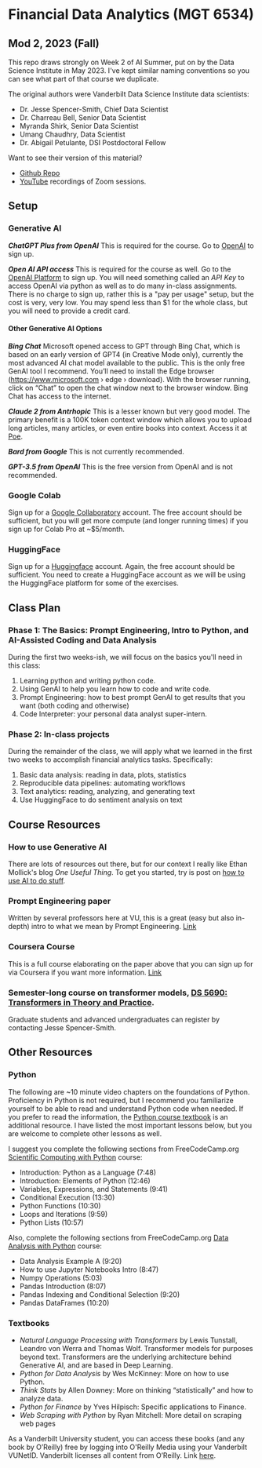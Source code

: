 # Financial Data Analytics (MGT 6534)

## Mod 2, 2023 (Fall)

This repo draws strongly on Week 2 of AI Summer, put on by the Data Science Institute in May 2023. I've kept similar naming conventions so you can see what part of that course we duplicate. 

The original authors were Vanderbilt Data Science Institute data scientists:
* Dr. Jesse Spencer-Smith, Chief Data Scientist
* Dr. Charreau Bell, Senior Data Scientist
* Myranda Shirk, Senior Data Scientist
* Umang Chaudhry, Data Scientist
* Dr. Abigail Petulante, DSI Postdoctoral Fellow

Want to see their version of this material?
* [Github Repo](https://github.com/vanderbilt-data-science/ai_summer)
* [YouTube](https://www.youtube.com/playlist?list=PL6KxUvysa-7yV8T4qcoLaDH3ZzUFwYx8u) recordings of Zoom sessions.

## Setup

### Generative AI

***ChatGPT Plus from OpenAI*** This is required for the course. Go to [OpenAI](https://openai.com/) to sign up. 

***Open AI API access*** This is required for the course as well. Go to the [OpenAI Platform](https://platform.openai.com/overview) to sign up. You will need something called an *API Key* to access OpenAI via python as well as to do many in-class assignments. There is no charge to sign up, rather this is a "pay per usage" setup, but the cost is very, very low. You may spend less than $1 for the whole class, but you will need to provide a credit card. 

#### Other Generative AI Options

***Bing Chat*** Microsoft opened access to GPT through Bing Chat, which is based on an early version of GPT4 (in Creative Mode only), currently the most advanced AI chat model available to the public. This is the only free GenAI tool I recommend. You’ll need to install the Edge browser (https://www.microsoft.com › edge › download). With the browser running, click on “Chat” to open the chat window next to the browser window. Bing Chat has access to the internet. 

***Claude 2 from Antrhopic*** This is a lesser known but very good model. The primary benefit is a 100K token context window which allows you to upload long articles, many articles, or even entire books into context. Access it at [Poe](www.poe.com). 

***Bard from Google*** This is not currently recommended. 

***GPT-3.5 from OpenAI*** This is the free version from OpenAI and is not recommended. 

### Google Colab

Sign up for a [Google Collaboratory](https://colab.research.google.com/) account. The free account should be sufficient, but you will get more compute (and longer running times) if you sign up for Colab Pro at ~$5/month.

### HuggingFace

Sign up for a [Huggingface](https://huggingface.co) account. Again, the free account should be sufficient. You need to create a HuggingFace account as we will be using the HuggingFace platform for some of the exercises.

## Class Plan

### Phase 1: The Basics: Prompt Engineering, Intro to Python, and AI-Assisted Coding and Data Analysis
During the first two weeks-ish, we will focus on the basics you'll need in this class:
1. Learning python and writing python code.
2. Using GenAI to help you learn how to code and write code.
3. Prompt Engineering: how to best prompt GenAI to get results that you want (both coding and otherwise)
4. Code Interpreter: your personal data analyst super-intern.

### Phase 2: In-class projects
During the remainder of the class, we will apply what we learned in the first two weeks to accomplish financial analytics tasks. Specifically:
1. Basic data analysis: reading in data, plots, statistics
2. Reproducible data pipelines: automating workflows
3. Text analytics: reading, analyzing, and generating text
4. Use HuggingFace to do sentiment analysis on text

## Course Resources

### How to use Generative AI
There are lots of resources out there, but for our context I really like Ethan Mollick's blog *One Useful Thing*. To get you started, try is post on [how to use AI to do stuff](https://www.oneusefulthing.org/p/how-to-use-ai-to-do-stuff-an-opinionated).

### Prompt Engineering paper 
Written by several professors here at VU, this is a great (easy but also in-depth) intro to what we mean by Prompt Engineering. [Link](https://arxiv.org/abs/2302.11382)

### Coursera Course
This is a full course elaborating on the paper above that you can sign up for via Coursera if you want more information. [Link](https://www.coursera.org/learn/prompt-engineering)

### Semester-long course on transformer models, [DS 5690: Transformers in Theory and Practice](https://docs.google.com/document/d/1eKJn3eQU38jsE1ilZL0s-yrsIKcn8iZ7iSmXYxibx78/edit?usp=sharing). 
Graduate students and advanced undergraduates can register by contacting Jesse Spencer-Smith. 

## Other Resources

### Python

The following are ~10 minute video chapters on the foundations of Python. Proficiency in Python is not required, but I recommend you familiarize yourself to be able to read and understand Python code when needed. If you prefer to read the information, the [Python course textbook](https://do1.dr-chuck.com/pythonlearn/EN_us/pythonlearn.pdf) is an additional resource. I have listed the most important lessons below, but you are welcome to complete other lessons as well.

I suggest you complete the following sections from FreeCodeCamp.org [Scientific Computing with Python](https://www.freecodecamp.org/learn/scientific-computing-with-python/) course:

* Introduction: Python as a Language (7:48)
* Introduction: Elements of Python (12:46)
* Variables, Expressions, and Statements (9:41)
* Conditional Execution (13:30)
* Python Functions (10:30)
* Loops and Iterations (9:59)
* Python Lists (10:57)

Also, complete the following sections from FreeCodeCamp.org [Data Analysis with Python](https://www.freecodecamp.org/learn/data-analysis-with-python/) course:

* Data Analysis Example A (9:20)
* How to use Jupyter Notebooks Intro (8:47)
* Numpy Operations (5:03)
* Pandas Introduction (8:07)
* Pandas Indexing and Conditional Selection (9:20)
* Pandas DataFrames (10:20)

### Textbooks

-  *Natural Language Processing with Transformers* by Lewis Tunstall, Leandro von Werra and Thomas Wolf. Transformer models for purposes beyond text. Transformers are the underlying architecture behind Generative AI, and are based in Deep Learning. 
-  *Python for Data Analysis* by Wes McKinney: More on how to use Python.
-  *Think Stats* by Allen Downey: More on thinking “statistically” and how to analyze data.
-  *Python for Finance* by Yves Hilpisch: Specific applications to Finance.
-  *Web Scraping with Python* by Ryan Mitchell: More detail on scraping web pages

As a Vanderbilt University student, you can access these books (and any book by O’Reilly) free by logging into O'Reilly Media using your Vanderbilt VUNetID. Vanderbilt licenses all content from O’Reilly. Link [here](http://www.library.vanderbilt.edu/eres?id=1676). 




